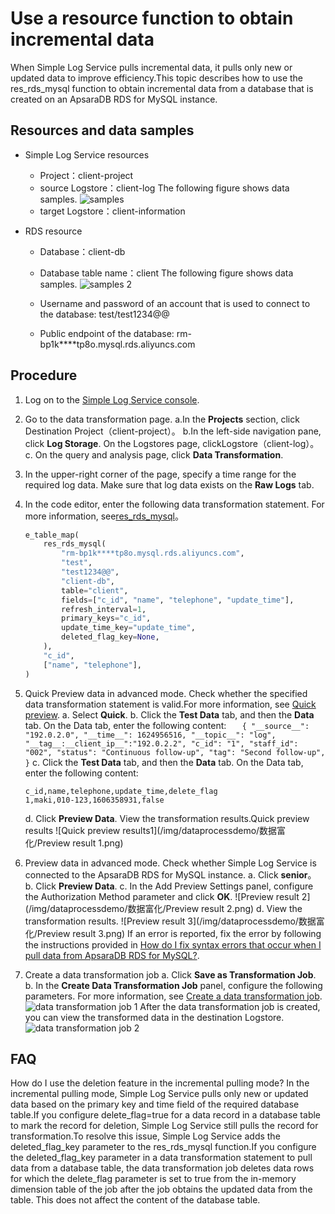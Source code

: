 # Use a resource function to obtain incremental data

When Simple Log Service pulls incremental data, it pulls only new or updated data to improve efficiency.This topic describes how to use the res_rds_mysql function to obtain incremental data from a database that is created on an ApsaraDB RDS for MySQL instance.

## Resources and data samples

- Simple Log Service resources
  - Project：client-project
  - source Logstore：client-log
    The following figure shows data samples.
    ![samples](/img/dataprocessdemo/数据富化/数据样例1.png)
  - target Logstore：client-information
- RDS resource

  - Database：client-db
  - Database table name：client
    The following figure shows data samples.
    ![samples 2](/img/dataprocessdemo/数据富化/数据样例2.png)

  - Username and password of an account that is used to connect to the database: test/test1234@@
  - Public endpoint of the database: rm-bp1k\*\*\*\*tp8o.mysql.rds.aliyuncs.com

## Procedure

1. Log on to the [Simple Log Service console](https://sls.console.aliyun.com/?spm=a2c4g.11186623.0.0.9cd93c05OdrePh).
2. Go to the data transformation page.
   a.In the **Projects** section, click Destination Project（client-project）。
   b.In the left-side navigation pane, click **Log Storage**. On the Logstores page, clickLogstore（client-log）。
   c. On the query and analysis page, click **Data Transformation**.
3. In the upper-right corner of the page, specify a time range for the required log data.
   Make sure that log data exists on the **Raw Logs** tab.
4. In the code editor, enter the following data transformation statement.
   For more information, see[res_rds_mysql](https://www.alibabacloud.com/help/en/doc-detail/129401.htm?spm=a2c4g.11186623.0.0.9cd91cf8bLH92K#section-49h-ufh-ptu)。
   ```python
   e_table_map(
       res_rds_mysql(
           "rm-bp1k****tp8o.mysql.rds.aliyuncs.com",
           "test",
           "test1234@@",
           "client-db",
           table="client",
           fields=["c_id", "name", "telephone", "update_time"],
           refresh_interval=1,
           primary_keys="c_id",
           update_time_key="update_time",
           deleted_flag_key=None,
       ),
       "c_id",
       ["name", "telephone"],
   )
   ```
5. Quick Preview data in advanced mode.
   Check whether the specified data transformation statement is valid.For more information, see [Quick preview](https://www.alibabacloud.com/help/en/doc-detail/263336.htm?spm=a2c4g.11186623.0.0.9cd93c11K1aIHY#task-2089290).
   a. Select **Quick**.
   b. Click the **Test Data** tab, and then the **Data** tab. On the Data tab, enter the following content:
   `   {
  "__source__": "192.0.2.0",
  "__time__": 1624956516,
  "__topic__": "log",
  "__tag__:__client_ip__":"192.0.2.2",
  "c_id": "1",
  "staff_id": "002",
  "status": "Continuous follow-up",
  "tag": "Second follow-up",
}`
   c. Click the **Test Data** tab, and then the **Data** tab. On the Data tab, enter the following content:
   ```
   c_id,name,telephone,update_time,delete_flag
   1,maki,010-123,1606358931,false
   ```
   d. Click **Preview Data**.
   View the transformation results.Quick preview results
   ![Quick preview results1](/img/dataprocessdemo/数据富化/Preview result 1.png)
6. Preview data in advanced mode.
   Check whether Simple Log Service is connected to the ApsaraDB RDS for MySQL instance.
   a. Click **senior**。
   b. Click **Preview Data**.
   c. In the Add Preview Settings panel, configure the Authorization Method parameter and click **OK**.
   ![Preview result 2](/img/dataprocessdemo/数据富化/Preview result 2.png)
   d. View the transformation results.
   ![Preview result 3](/img/dataprocessdemo/数据富化/Preview result 3.png)
   If an error is reported, fix the error by following the instructions provided in [How do I fix syntax errors that occur when I pull data from ApsaraDB RDS for MySQL?](https://www.alibabacloud.com/help/en/doc-detail/135597.htm?spm=a2c4g.11186623.0.0.9cd93c05OdrePh#concept-2070603).

7. Create a data transformation job
   a. Click **Save as Transformation Job**.
   b. In the **Create Data Transformation Job** panel, configure the following parameters.
   For more information, see [Create a data transformation job](https://www.alibabacloud.com/help/en/doc-detail/125615.htm?spm=a2c4g.11186623.0.0.9cd93d89eMoN40#task-1181217).
   ![data transformation job 1](/img/dataprocessdemo/数据富化/数据加工1.png)
   After the data transformation job is created, you can view the transformed data in the destination Logstore.
   ![ data transformation job 2](/img/dataprocessdemo/数据富化/数据加工2.png)

## FAQ

How do I use the deletion feature in the incremental pulling mode?
In the incremental pulling mode, Simple Log Service pulls only new or updated data based on the primary key and time field of the required database table.If you configure delete_flag=true for a data record in a database table to mark the record for deletion, Simple Log Service still pulls the record for transformation.To resolve this issue, Simple Log Service adds the deleted_flag_key parameter to the res_rds_mysql function.If you configure the deleted_flag_key parameter in a data transformation statement to pull data from a database table, the data transformation job deletes data rows for which the delete_flag parameter is set to true from the in-memory dimension table of the job after the job obtains the updated data from the table. This does not affect the content of the database table.
